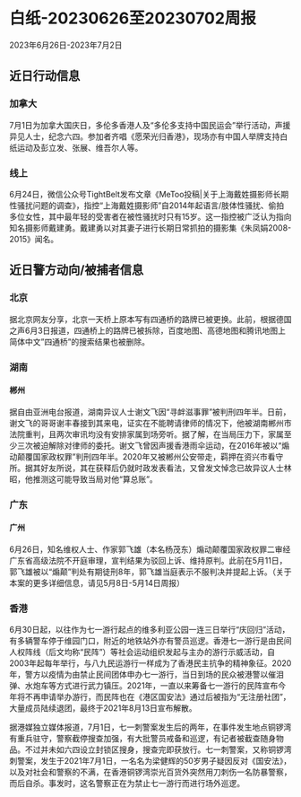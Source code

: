 # 白纸-20230626至20230702周报

2023年6月26日-2023年7月2日

## 近日行动信息

### 加拿大

7月1日为加拿大国庆日，多伦多香港人及“多伦多支持中国民运会”举行活动，声援异见人士，纪念六四。参加者齐唱《愿荣光归香港》，现场亦有中国人举牌支持白纸运动及彭立发、张展、维吾尔人等。

### 线上

6月24日，微信公众号TightBelt发布文章《MeToo投稿|关于上海戴姓摄影师长期性骚扰问题的调查》，指控“上海戴姓摄影师”自2014年起语言/肢体性骚扰、偷拍多位女性，其中最年轻的受害者在被性骚扰时只有15岁。这一指控被广泛认为指向知名摄影师戴建勇。戴建勇以对其妻子进行长期日常抓拍的摄影集《朱凤娟2008-2015》闻名。

## 近日警方动向/被捕者信息

### 北京

据北京网友分享，北京一天桥上原本写有四通桥的路牌已被更换。此前，根据德国之声6月3日报道，四通桥上的路牌已被拆除，百度地图、高德地图和腾讯地图上简体中文”四通桥”的搜索结果也被删除。

### 湖南

#### 郴州

据自由亚洲电台报道，湖南异议人士谢文飞因“寻衅滋事罪”被判刑四年半。日前，谢文飞的哥哥谢丰春接到其来电，证实在不能聘请律师的情况下，他被湖南郴州市法院重判，且两次审讯均没有安排家属到场旁听。据了解，在当局压力下，家属至少三次被迫解除对律师的委托。谢文飞曾因声援香港雨伞运动，在2016年被以“煽动颠覆国家政权罪”判刑四年半。2020年又被郴州公安带走，羁押在资兴市看守所。据其好友所说，其在获释后仍就时政发表看法，又曾发文悼念已故异议人士林昭，他推测这可能导致当局对他“算总账”。

### 广东

#### 广州

6月26日，知名维权人士、作家郭飞雄（本名杨茂东）煽动颠覆国家政权罪二审经广东省高级法院不开庭审理，宣判结果为驳回上诉、维持原判。此前在5月11日，郭飞雄被以“煽颠”判处有期徒刑8年，郭飞雄当庭表示不服判决并提起上诉。（关于本案的更多详细信息，请见5月8日-5月14日周报）

### 香港

6月30日起，以往作为七一游行起点的维多利亚公园一连三日举行“庆回归”活动，有多辆警车停于维园门口，附近的地铁站外亦有警员巡逻。香港七一游行是由民间人权阵线（后文均称“民阵”）等社会运动组织发起与主办的游行示威活动，自2003年起每年举行，与八九民运游行一样成为了香港民主抗争的精神象征。2020年，警方以疫情为由禁止民间团体申办七一游行，当日到场的民众被港警以催泪弹、水炮车等方式进行武力镇压。2021年，一直以来筹备七一游行的民阵宣布今年将不再申请举办游行，而民阵也在《港区国安法》通过后被指为“无注册社团”，大量成员陆续退团，最终于2021年8月13日宣布解散。

据港媒独立媒体报道，7月1日，七一刺警案发生后的两年，在事件发生地点铜锣湾有重兵驻守，警察截停搜查加强，有大批警员戒备和巡逻，有记者被截查随身物品。不过并未如六四设立封锁区搜身，搜查完即获放行。七一刺警案，又称铜锣湾刺警案，发生于2021年7月1日，一名名为梁健辉的50岁男子疑因反对《国安法》，以及对社会和警察的不满，在香港铜锣湾崇光百货外突然用刀刺伤一名防暴警察，而后自杀。事发时，这名警察正在为禁止七一游行而进行场外巡逻。
